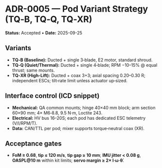 # ADR-0005 — Pod Variant Strategy (TQ‑B, TQ‑Q, TQ‑XR)

**Status:** Accepted • **Date:** 2025-09-25

## Variants

- **TQ‑B (Baseline):** Ducted + single 3‑blade, E2 motor, standard shroud.
- **TQ‑Q (Quiet/Thermal):** Ducted + single 4‑blade; RPM −10–15% @ equal thrust;
  same mounts.
- **TQ‑XR (High‑Lift):** Ducted + coax 3+3; axial spacing 0.20–0.30 R;
  independent ESCs; tilt‑rate limit unless actuator up‑sized.

## Interface control (ICD snippet)

- **Mechanical:** QA common mounts; hinge 40×40 mm block; arm section 60×90 mm;
  4× M6‑8.8, 9.5 N·m, Loctite 243.
- **Electrical:** HV bus 16–20S; each pod has dedicated ESC telemetry
  (V/I/RPM/T).
- **Data:** CAN/TTL per pod; mixer supports torque‑neutral coax (XR).

## Acceptance gates

- **FoM ≥ 0.68**, **tip ≤ 120 m/s**, **tip gap ≥ 10 mm**; **IMU jitter < 0.08
  g**, **OASPL@10 m** within kit limits; **servo margin ≥ 2× I·ω·θ̇**.
